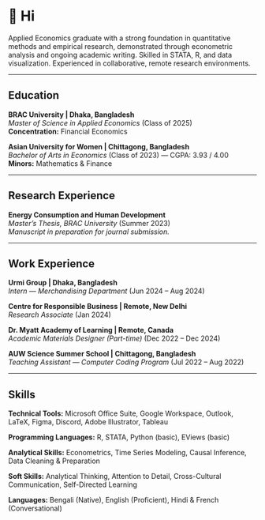 # 👋 Hi

Applied Economics graduate with a strong foundation in quantitative methods and empirical research, demonstrated through econometric analysis and ongoing academic writing. Skilled in STATA, R, and data visualization. Experienced in collaborative, remote research environments. 
<!---I am particularly interested in development economics, behavioral science, and financial risk. I seek research opportunities where I can apply empirical tools to address complex policy questions. In the long term, I hope to contribute to impactful research in both academic and policy settings.--->

---
## Education

**BRAC University | Dhaka, Bangladesh**  
*Master of Science in Applied Economics* (Class of 2025)  
**Concentration:** Financial Economics  

**Asian University for Women | Chittagong, Bangladesh**  
*Bachelor of Arts in Economics* (Class of 2023) — CGPA: 3.93 / 4.00  
**Minors:** Mathematics & Finance  

---
## Research Experience

**Energy Consumption and Human Development**  
*Master’s Thesis, BRAC University* (Summer 2023)  
_Manuscript in preparation for journal submission._
<!---
**Gender Board Diversity and Financial Performance**  
*Working paper, BRAC University* (Spring 2025 - Present) --->

---
<!---
## 💡 Research Interests
- Applied Econometrics & Causal Inference  
- Development Economics: Inequality, Identity, Social Norms  
- Financial Economics: Risk Modeling, Capital Markets  
- Behavioral and Experimental Economics  
- Policy Design: Gender, Health, and Digital Inclusion  
- Machine Learning Applications in Time Series Forecasting
--->

## Work Experience

**Urmi Group | Dhaka, Bangladesh**  
*Intern — Merchandising Department* (Jun 2024 – Aug 2024)  

**Centre for Responsible Business | Remote, New Delhi**  
*Research Associate* (Jan 2024) 

**Dr. Myatt Academy of Learning | Remote, Canada**  
*Academic Materials Designer (Part-time)* (Dec 2022 – Dec 2024)  

**AUW Science Summer School | Chittagong, Bangladesh**  
*Teaching Assistant — Computer Coding Program* (Jul 2022 – Aug 2022)  

---

## Skills

**Technical Tools:** Microsoft Office Suite, Google Workspace, Outlook, LaTeX, Figma, Discord, Adobe Illustrator, Tableau

**Programming Languages:** R, STATA, Python (basic), EViews (basic)

**Analytical Skills:** Econometrics, Time Series Modeling, Causal Inference, Data Cleaning & Preparation

**Soft Skills:** Analytical Thinking, Attention to Detail, Cross-Cultural Communication, Self-Directed Learning

**Languages:** Bengali (Native), English (Proficient), Hindi & French (Conversational)




